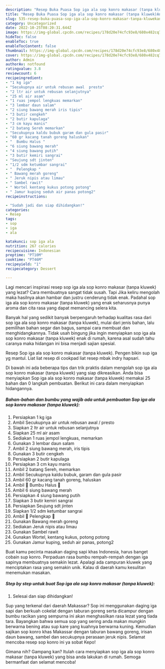 ```yaml
---
description: "Resep Buka Puasa Sop iga ala sop konro makasar (tanpa kluwek)Anti Ribet"
title: "Resep Buka Puasa Sop iga ala sop konro makasar (tanpa kluwek)Anti Ribet"
slug: 535-resep-buka-puasa-sop-iga-ala-sop-konro-makasar-tanpa-kluwekanti-ribet
category: Uncategorized
date: 2022-10-25T08:20:31.644Z
image: https://img-global.cpcdn.com/recipes/178d20e74cfc93e8/680x482cq70/sop-iga-ala-sop-konro-makasar-tanpa-kluwek-foto-resep-utama.jpg
hideToc: false
enableToc: true
enableTocContent: false
thumbnail: https://img-global.cpcdn.com/recipes/178d20e74cfc93e8/680x482cq70/sop-iga-ala-sop-konro-makasar-tanpa-kluwek-foto-resep-utama.jpg
cover: https://img-global.cpcdn.com/recipes/178d20e74cfc93e8/680x482cq70/sop-iga-ala-sop-konro-makasar-tanpa-kluwek-foto-resep-utama.jpg
author: Admin
authorAv: notfound
ratingvalue: 3.8
reviewcount: 6
recipeingredient:
- "1 kg iga"
- "Secukupnya air untuk rebusan awal  presto"
- "2 ltr air untuk rebusan selanjutnya"
- "25 ml air asam"
- "1 ruas jempol lengkuas memarkan"
- "3 lembar daun salam"
- "2 siung bawang merah iris tipis"
- "3 butir cengkeh"
- "2 butir kapulaga"
- "3 cm kayu manis"
- "2 batang Sereh memarkan"
- "Secukupnya kaldu bubuk garam dan gula pasir"
- "60 gr kacang tanah goreng haluskan"
- "  Bumbu Halus "
- "6 siung bawang merah"
- "4 siung bawang putih"
- "3 butir kemiri sangrai"
- "Seujung sdt jinten"
- "1/2 sdm ketumbar sangrai"
- "  Pelengkap "
- " Bawang merah goreng"
- " Jeruk nipis atau limau"
- " Sambel rawit"
- " Wortel kentang kukus potong potong"
- " Jamur kuping seduh air panas potong2"
recipeinstructions:

- "Sudah jadi dan siap dihidangkan!"
categories:
- Resep
tags:
- sop
- iga
- ala

katakunci: sop iga ala 
nutrition: 267 calories
recipecuisine: Indonesian
preptime: "PT10M"
cooktime: "PT46M"
recipeyield: "1"
recipecategory: Dessert

---
```



Lagi mencari inspirasi resep sop iga ala sop konro makasar (tanpa kluwek) yang lezat? Cara membuatnya sangat tidak susah. Tapi Jika keliru mengolah maka hasilnya akan hambar dan justru cenderung tidak enak. Padahal sop iga ala sop konro makasar (tanpa kluwek) yang enak seharusnya punya aroma dan cita rasa yang dapat memancing selera kita.


Banyak hal yang sedikit banyak berpengaruh terhadap kualitas rasa dari sop iga ala sop konro makasar (tanpa kluwek), mulai dari jenis bahan, lalu pemilihan bahan segar dan bagus, sampai cara membuat dan menghidangkannya. Tidak usah bingung jika ingin menyiapkan sop iga ala sop konro makasar (tanpa kluwek) enak di rumah, karena asal sudah tahu caranya maka hidangan ini bisa menjadi sajian spesial.

Resep Sop iga ala sop konro makasar (tanpa kluwek). Pengen bikin sup iga yg mantul. Liat liat resep di cookpad liat resep mbak indry hapsari.


Di bawah ini ada beberapa tips dan trik praktis dalam mengolah sop iga ala sop konro makasar (tanpa kluwek) yang siap dikreasikan. Anda bisa menyiapkan Sop iga ala sop konro makasar (tanpa kluwek) memakai 25 bahan dan 0 langkah pembuatan. Berikut ini cara dalam menyiapkan hidangannya.

<!--inarticleads1-->

##### Bahan-bahan dan bumbu yang wajib ada untuk pembuatan Sop iga ala sop konro makasar (tanpa kluwek):

1. Persiapkan 1 kg iga
1. Ambil Secukupnya air untuk rebusan awal / presto
1. Siapkan 2 ltr air untuk rebusan selanjutnya
1. Siapkan 25 ml air asam
1. Sediakan 1 ruas jempol lengkuas, memarkan
1. Gunakan 3 lembar daun salam
1. Ambil 2 siung bawang merah, iris tipis
1. Gunakan 3 butir cengkeh
1. Persiapkan 2 butir kapulaga
1. Persiapkan 3 cm kayu manis
1. Ambil 2 batang Sereh, memarkan
1. Ambil Secukupnya kaldu bubuk, garam dan gula pasir
1. Ambil 60 gr kacang tanah goreng, haluskan
1. Ambil  🍒 Bumbu Halus 🍒
1. Ambil 6 siung bawang merah
1. Persiapkan 4 siung bawang putih
1. Siapkan 3 butir kemiri sangrai
1. Persiapkan Seujung sdt jinten
1. Siapkan 1/2 sdm ketumbar sangrai
1. Ambil  🍒 Pelengkap 🍒
1. Gunakan  Bawang merah goreng
1. Sediakan  Jeruk nipis atau limau
1. Gunakan  Sambel rawit
1. Gunakan  Wortel, kentang kukus, potong potong
1. Gunakan  Jamur kuping, seduh air panas, potong2


Buat kamu pecinta masakan daging sapi khas Indonesia, harus banget cobain sup konro. Perpaduan rasa bumbu rempah-rempah dengan iga sapinya membuatnya semakin lezat. Apalagi ada campuran kluwek yang menciptakan rasa yang semakin unik. Kalau di daerah kamu kesulitan menemukan masakan. 

<!--inarticleads2-->

##### Step by step untuk buat Sop iga ala sop konro makasar (tanpa kluwek):


1. Selesai dan siap dihidangkan!

Sup yang terkenal dari daerah Makassar? Sop ini menggunakan daging iga sapi dan berkuah cokelat dengan taburan goreng serta dicampur dengan bumbu racikan yang sempurna ini akan menghasilkan rasa lezat yang tiada tara. Bayangkan bahwa semua sop yang sering anda makan mungkin berwarna bening atau sup kare yang kuahnya berwarna kuning. Kemudian sajikan sop konro khas Makassar dengan taburan bawang goreng, irisan daun bawang, sambel dan secukupnya perasaan jeruk nipis. Selamat mencoba resep sop konro ini ya sobat Kepo! 

Gimana nih? Gampang kan? Itulah cara menyiapkan sop iga ala sop konro makasar (tanpa kluwek) yang bisa anda lakukan di rumah. Semoga bermanfaat dan selamat mencoba!
